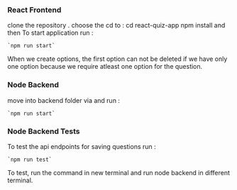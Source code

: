 <!-- @format -->

### React Frontend
clone the repository . choose the cd to : cd react-quiz-app
npm install and then
To start application run :

    `npm run start`

When we create options, the first option can not be deleted if we have only one option because we require atleast one option for the question.
 
### Node Backend

move into backend folder via  and run :

    `npm run start`

### Node Backend Tests

To test the api endpoints for saving questions run :

    `npm run test`

To test, run the command in new terminal and run node backend in different terminal.
